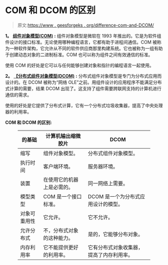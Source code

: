 # COM 和 DCOM 的区别

> 原文:[https://www . geesforgeks . org/difference-com-and-DCOM/](https://www.geeksforgeeks.org/difference-between-com-and-dcom/)

**1。** [**组件对象模型(COM)**](https://www.geeksforgeeks.org/life-cycle-of-component-object-model-com-object/) **:**
组件对象模型是微软在 1993 年推出的。它是为软件组件设计的接口标准。无论使用哪种编程语言，它都有助于进程间通信。COM 被称为一种软件架构，它允许从不同的软件供应商那里构建系统。它也被称为一组有助于创建动态对象的二进制标准。COM 也可以称为组件之间有效通信的标准。

使用 COM 的好处是它可以与任何能够创建对象和指针的编程语言一起使用。

**2。** [**【分布式组件对象模型(DCOM)**](https://www.geeksforgeeks.org/distributed-component-object-model-dcom/) **:**
分布式组件对象模型是专门为分布式应用而设计的。在 DCOM 被称为“网络 OLE”之前。用组件设计的应用程序不能满足分布式计算的需要，结果 DCOM 出现了。这支持了组件需要跨联网支持的计算机进行通信的需求。

使用的好处是它提供了分布式计算，它有一个分布式垃圾收集器，提高了中央处理器的利用率。

**COM 和 DCOM 的区别:**

<figure class="table">

| 的基础 | 计算机输出缩微胶片 | DCOM |
| --- | --- | --- |
| 缩写 | 组件对象模型。 | 分布式组件对象模型。 |
| 执行时间 | 客户端环境。 | 服务器环境。 |
| 装置 | 在使用它的机器上是必需的。 | 同一网络上需要。 |
| 模型类型 | COM 是一个接口标准。 | DCOM 是一个为分布式应用设计的模型。 |
| 对象可重用性 | 它允许。 | 它不允许。 |
| 允许分布式 | 不，分布式对象的这种能力。 | 是的，它能够分布对象。 |
| 内存利用率 | 它不能提供更好的利用率。 | 它有分布式对象收集器，提高了内存利用率。 |

</figure>